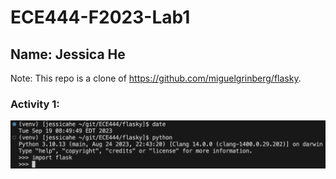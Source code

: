 # ECE444-F2023-Lab1

## Name: Jessica He

Note: This repo is a clone of
https://github.com/miguelgrinberg/flasky.

### Activity 1:
![Activity1](screenshots/activity1.png)